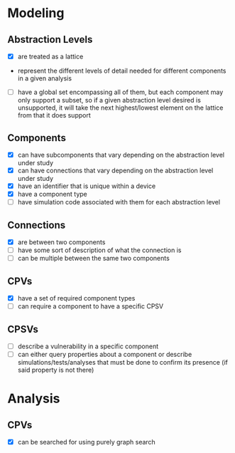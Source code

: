 # Modeling

## Abstraction Levels

- [x] are treated as a lattice
- represent the different levels of detail needed for different components in a given analysis
- [ ] have a global set encompassing all of them, but each component may only support a subset, so if a given abstraction level desired is unsupported, it will take the next highest/lowest element on the lattice from that it does support

## Components

- [x] can have subcomponents that vary depending on the abstraction level under study
- [x] can have connections that vary depending on the abstraction level under study
- [x] have an identifier that is unique within a device
- [x] have a component type
- [ ] have simulation code associated with them for each abstraction level

## Connections

- [x] are between two components
- [ ] have some sort of description of what the connection is
- [ ] can be multiple between the same two components

## CPVs

- [x] have a set of required component types
- [ ] can require a component to have a specific CPSV

## CPSVs

- [ ] describe a vulnerability in a specific component
- [ ] can either query properties about a component or describe simulations/tests/analyses that must be done to confirm its presence (if said property is not there)

# Analysis

## CPVs

- [x] can be searched for using purely graph search
